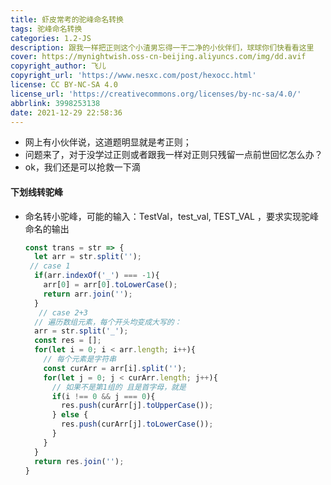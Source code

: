 ```yaml
---
title: 虾皮常考的驼峰命名转换
tags: 驼峰命名转换
categories: 1.2-JS
description: 跟我一样把正则这个小渣男忘得一干二净的小伙伴们，球球你们快看看这里
cover: https://mynightwish.oss-cn-beijing.aliyuncs.com/img/dd.avif
copyright_author: 飞儿
copyright_url: 'https://www.nesxc.com/post/hexocc.html'
license: CC BY-NC-SA 4.0
license_url: 'https://creativecommons.org/licenses/by-nc-sa/4.0/'
abbrlink: 3998253138
date: 2021-12-29 22:58:36
---
```

* 网上有小伙伴说，这道题明显就是考正则；
* 问题来了，对于没学过正则或者跟我一样对正则只残留一点前世回忆怎么办？
* ok，我们还是可以抢救一下滴
#### 下划线转驼峰 ####

* 命名转小驼峰，可能的输入：TestVal，test_val, TEST_VAL ，要求实现驼峰命名的输出

  ```js
  const trans = str => {
    let arr = str.split('');
   // case 1
    if(arr.indexOf('_') === -1){ 
      arr[0] = arr[0].toLowerCase();
      return arr.join('');
    }
     // case 2+3
    // 遍历数组元素，每个开头均变成大写的：
    arr = str.split('_');
    const res = [];
    for(let i = 0; i < arr.length; i++){
      // 每个元素是字符串
      const curArr = arr[i].split('');
      for(let j = 0; j < curArr.length; j++){
        // 如果不是第1组的 且是首字母，就是
        if(i !== 0 && j === 0){
          res.push(curArr[j].toUpperCase());
        } else {
          res.push(curArr[j].toLowerCase());
        }
      }
    }
    return res.join('');
  }
  ```

 
